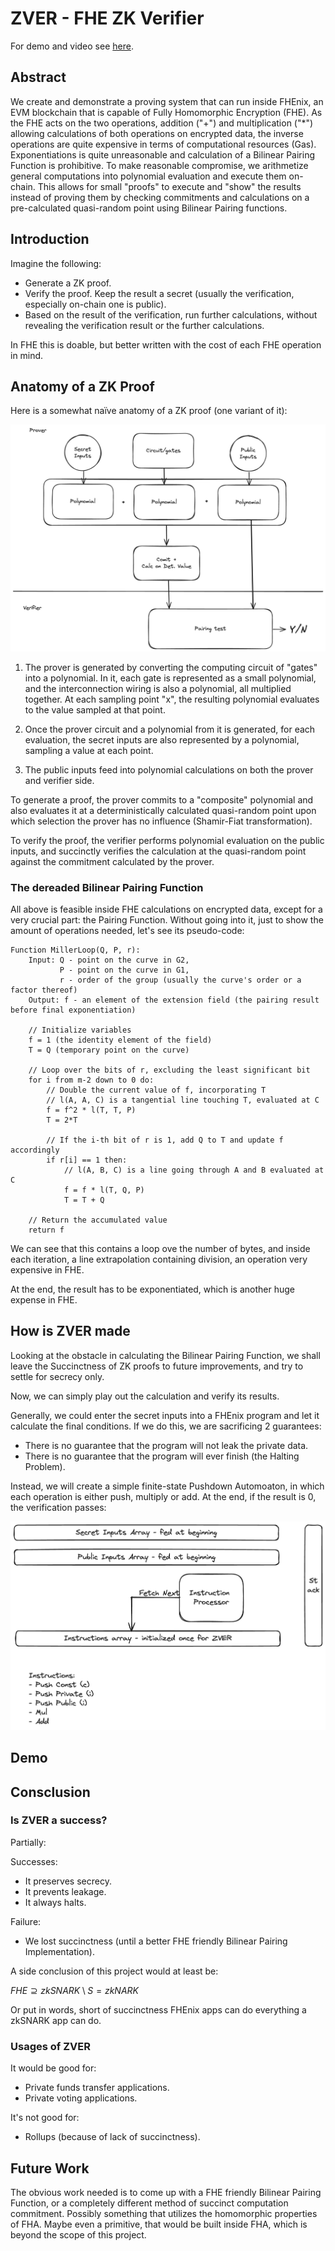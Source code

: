 # ZVER - FHE ZK Verifier

For demo and video see [here](./docs/README.md).

## Abstract

We create and demonstrate a proving system that can run inside FHEnix, an EVM blockchain that is capable of Fully Homomorphic Encryption (FHE). As the FHE acts on the two operations, addition ("+") and multiplication ("*") allowing calculations of both operations on encrypted data, the inverse operations are quite expensive in terms of computational resources (Gas). Exponentiations is quite unreasonable and calculation of a Bilinear Pairing Function is prohibitive. To make reasonable compromise, we
arithmetize general computations into polynomial evaluation and execute them on-chain. This allows for small "proofs" to execute and
"show" the results instead of proving them by checking commitments
and calculations on a pre-calculated quasi-random point using Bilinear Pairing functions.

## Introduction

Imagine the following:
- Generate a ZK proof.
- Verify the proof. Keep the result a secret (usually the verification, especially on-chain one is public).
- Based on the result of the verification, run further calculations,
without revealing the verification result or the further calculations.

In FHE this is doable, but better written with the cost of each FHE
operation in mind.

## Anatomy of a ZK Proof

Here is a somewhat naïve anatomy of a ZK proof (one variant of it):

![Anatomy of ZK Prof](./docs/anatomy.png)

1. The prover is generated by converting the computing circuit of "gates" into a polynomial. In it, each gate is represented as a small polynomial, and the interconnection wiring is also a polynomial, all multiplied together. At each sampling point "x",
the resulting polynomial evaluates to the value sampled at that point. 

2. Once the prover circuit and a polynomial from it is generated,
for each evaluation, the secret inputs are also represented by a polynomial, sampling a value at each point.

3. The public inputs feed into polynomial calculations on both the
prover and verifier side.

To generate a proof, the prover commits to a "composite" polynomial and also evaluates it at a deterministically calculated
quasi-random point upon which selection the prover has no influence (Shamir-Fiat transformation).

To verify the proof, the verifier performs polynomial evaluation on
the public inputs, and succinctly verifies the calculation at the
quasi-random point against the commitment calculated by the prover.

### The dereaded Bilinear Pairing Function

All above is feasible inside FHE calculations on encrypted data, except for a very crucial part: the Pairing Function. Without going into it, just to show the amount of operations needed, let's see its pseudo-code:
```
Function MillerLoop(Q, P, r):
    Input: Q - point on the curve in G2,
           P - point on the curve in G1,
           r - order of the group (usually the curve's order or a factor thereof)
    Output: f - an element of the extension field (the pairing result before final exponentiation)

    // Initialize variables
    f = 1 (the identity element of the field)
    T = Q (temporary point on the curve)

    // Loop over the bits of r, excluding the least significant bit
    for i from m-2 down to 0 do:
        // Double the current value of f, incorporating T
        // l(A, A, C) is a tangential line touching T, evaluated at C
        f = f^2 * l(T, T, P)
        T = 2*T

        // If the i-th bit of r is 1, add Q to T and update f accordingly
        if r[i] == 1 then:
            // l(A, B, C) is a line going through A and B evaluated at C
            f = f * l(T, Q, P)
            T = T + Q

    // Return the accumulated value
    return f

```

We can see that this contains a loop ove the number of bytes, and inside each iteration, a line extrapolation containing division, an operation very expensive in FHE.

At the end, the result has to be exponentiated, which is another huge expense in FHE.

## How is ZVER made

Looking at the obstacle in calculating the Bilinear Pairing Function, we shall leave the Succinctness of ZK proofs to future improvements, and try to settle for secrecy only.

Now, we can simply play out the calculation and
verify its results.

Generally, we could enter the secret inputs into a FHEnix program and let it calculate the final conditions. If we do this, we are sacrificing 2 guarantees:
- There is no guarantee that the program will not leak the private data.
- There is no guarantee that the program will ever finish (the Halting Problem).

Instead, we will create a simple finite-state Pushdown Automoaton, in which each operation is either push, multiply or add. At the end, if the result is $0$, the verification passes:

![ZVER](./docs/zver.png)

## Demo


## Consclusion

### Is ZVER a success? 

Partially:

Successes:
- It preserves secrecy.
- It prevents leakage.
- It always halts.

Failure:
- We lost succinctness (until a better FHE friendly Bilinear Pairing Implementation).

A side conclusion of this project would at least be:

$FHE \supseteq zkSNARK \setminus S = zkNARK$

Or put in words, short of succinctness FHEnix apps can do everything a zkSNARK app can do.

### Usages of ZVER

It would be good for:
- Private funds transfer applications.
- Private voting applications.

It's not good for:
- Rollups (because of lack of succinctness).

## Future Work

The obvious work needed is to come up with a FHE friendly Bilinear Pairing Function, or a completely different method of succinct computation commitment. Possibly something that utilizes the homomorphic properties of FHA. Maybe even a primitive, that would be built inside FHA, which is beyond the scope of this project.